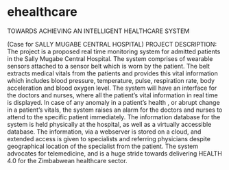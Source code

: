 # ehealthcare
TOWARDS ACHIEVING AN INTELLIGENT HEALTHCARE SYSTEM

(Case for SALLY MUGABE CENTRAL HOSPITAL)
PROJECT DESCRIPTION:
The project is a proposed real time monitoring system for admitted patients in the Sally Mugabe Central Hospital. The system comprises of wearable sensors attached to a sensor belt which is worn by the patient. The belt extracts medical vitals from the patients and provides this vital information which includes blood pressure, temperature, pulse, respiration rate, body acceleration and blood oxygen level. The system will have an interface for the doctors and nurses, where all the patient’s vital information in real time is displayed. In case of any anomaly in a patient’s health , or abrupt change in a patient’s vitals, the system raises an alarm for the doctors and nurses to attend to the specific patient immediately.
The information database for the system is held physically at the hospital, as well as a virtually accessible database. The information, via a webserver is stored on a cloud, and extended access is given to specialists and referring physicians despite geographical location of the specialist from the patient. The system advocates for telemedicine, and is a  huge stride towards delivering HEALTH 4.0 for the Zimbabwean healthcare sector. 
